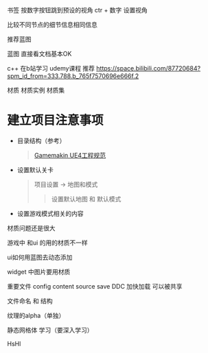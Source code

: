 书签
按数字按钮跳到预设的视角
ctr + 数字 设置视角

比较不同节点的细节信息相同信息

推荐蓝图

蓝图
直接看文档基本OK 

c++
在b站学习 udemy课程
推荐
https://space.bilibili.com/87720684?spm_id_from=333.788.b_765f7570696e666f.2


材质
材质实例
材质集


# 建立项目注意事项
* 目录结构（参考）
    >[Gamemakin UE4工程规范](https://github.com/skylens-inc/ue4-style-guide/blob/master/README.md)
* 设置默认关卡
    > 项目设置 -> 地图和模式
    >> 设置默认地图 和 默认模式
* 设置游戏模式相关的内容

材质问题还是很大

游戏中
和ui 的用的材质不一样

ui如何用蓝图去动态添加


widget   中图片要用材质  

重要文件
config content source save
DDC 加快加载 可以被共享

文件命名 和 结构

纹理的alpha（单独）

静态网格体 学习（要深入学习）

HsHl
